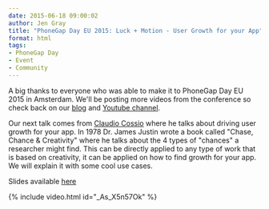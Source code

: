 ```yaml
---
date: 2015-06-18 09:00:02
author: Jen Gray
title: "PhoneGap Day EU 2015: Luck + Motion - User Growth for your App"
format: html
tags:
- PhoneGap Day
- Event
- Community
---
```


A big thanks to everyone who was able to make it to PhoneGap Day EU 2015 in Amsterdam. We'll be posting more videos from the conference so check back on our [blog](http://phonegap.com/blog/tag/phonegap-day/) and [Youtube channel](https://www.youtube.com/user/PhoneGap).

Our next talk comes from [Claudio Cossio](https://twitter.com/ccossio) where he talks about driving user growth for your app. In 1978 Dr. James Justin wrote a book called "Chase, Chance & Creativity" where he talks about the 4 types of "chances" a researcher might find. This can be directly applied to any type of work that is based on creativity, it can be applied on how to find growth for your app. We will explain it with some cool use cases.

Slides available [here](http://www.slideshare.net/ccossio/phone-gap-day-europe-2015)

{% include video.html id="_As_X5n57Ok" %}
